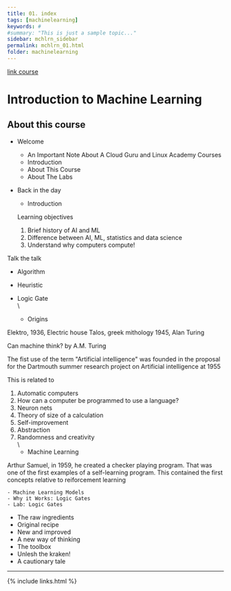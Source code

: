 ```yaml
---
title: 01. index
tags: [machinelearning]
keywords: #
#summary: "This is just a sample topic..."
sidebar: mchlrn_sidebar
permalink: mchlrn_01.html
folder: machinelearning
---
```


[link course](https://linuxacademy.com/cp/coursescheduler/view/id/492070)

# Introduction to Machine Learning

## About this course

* Welcome
    - An Important Note About A Cloud Guru and Linux Academy Courses
    - Introduction
    - About This Course
    - About The Labs

* Back in  the day
    - Introduction

    Learning objectives
    1. Brief history of AI and ML
    2. Difference between AI, ML, statistics and data science
    3. Understand why computers compute!

 Talk the talk
*  Algorithm
* Heuristic
* Logic Gate
\
\


    - Origins


Elektro, 1936, Electric house
Talos, greek mithology
1945, Alan Turing

Can machine think? by A.M. Turing

The fist use of the term "Artificial intelligence" was founded in the proposal for the Dartmouth summer research project on Artificial intelligence at 1955

This is related to
1. Automatic computers
2. How can a computer be programmed to use a language?
3. Neuron nets
4. Theory of size of a calculation
5. Self-improvement
6. Abstraction
7. Randomness and creativity
\
\
    - Machine Learning

Arthur Samuel, in 1959, he created a checker playing program. That was one of the first examples of a self-learning program. This contained the first concepts relative to reiforcement learning 


    - Machine Learning Models
    - Why it Works: Logic Gates
    - Lab: Logic Gates

* The raw ingredients
* Original recipe
* New and improved
* A new way of thinking
* The toolbox
* Unlesh the kraken!
* A cautionary tale




---


{% include links.html %}